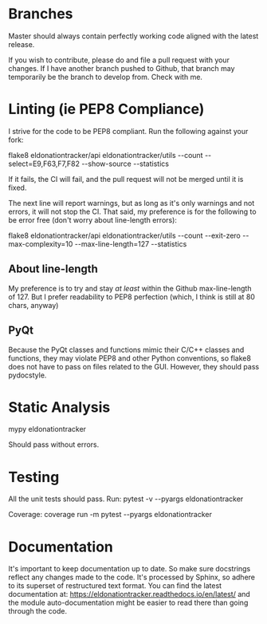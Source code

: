 # Branches

Master should always contain perfectly working code aligned with the latest release.

If you wish to contribute, please do and file a pull request with your changes. If I have another branch pushed to Github, that branch may temporarily be the branch to develop from. Check with me.

# Linting (ie PEP8 Compliance)

I strive for the code to be PEP8 compliant. Run the following against your fork:

flake8 eldonationtracker/api eldonationtracker/utils  --count --select=E9,F63,F7,F82 --show-source --statistics

If it fails, the CI will fail, and the pull request will not be merged until it is fixed. 

The next line will report warnings, but as long as it's only warnings and not errors, it will not stop the CI. That said, my preference is for the following to be error free (don't worry about line-length errors):

flake8 eldonationtracker/api eldonationtracker/utils --count --exit-zero --max-complexity=10 --max-line-length=127 --statistics

## About line-length

My preference is to try and stay *at least* within the Github max-line-length of 127. But I prefer readability to PEP8 perfection (which, I think is still at 80 chars, anyway)

## PyQt

Because the PyQt classes and functions mimic their C/C++ classes and functions, they may violate PEP8 and other Python conventions, so flake8 does not have to pass on files related to the GUI. However, they should pass pydocstyle.

# Static Analysis

mypy eldonationtracker

Should pass without errors.

# Testing

All the unit tests should pass. Run: pytest -v --pyargs eldonationtracker

Coverage:  coverage run -m pytest --pyargs eldonationtracker

# Documentation

It's important to keep documentation up to date. So make sure docstrings reflect any changes made to the code. It's processed by Sphinx, so adhere to its superset of restructured text format. You can find the latest documentation at: https://eldonationtracker.readthedocs.io/en/latest/ and the module auto-documentation might be easier to read there than going through the code.
